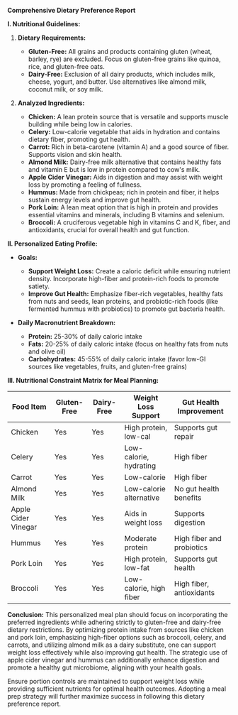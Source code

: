 **Comprehensive Dietary Preference Report**

**I. Nutritional Guidelines:**

1. **Dietary Requirements:**
   - **Gluten-Free:** All grains and products containing gluten (wheat, barley, rye) are excluded. Focus on gluten-free grains like quinoa, rice, and gluten-free oats.
   - **Dairy-Free:** Exclusion of all dairy products, which includes milk, cheese, yogurt, and butter. Use alternatives like almond milk, coconut milk, or soy milk.

2. **Analyzed Ingredients:**
   - **Chicken:** A lean protein source that is versatile and supports muscle building while being low in calories.
   - **Celery:** Low-calorie vegetable that aids in hydration and contains dietary fiber, promoting gut health.
   - **Carrot:** Rich in beta-carotene (vitamin A) and a good source of fiber. Supports vision and skin health.
   - **Almond Milk:** Dairy-free milk alternative that contains healthy fats and vitamin E but is low in protein compared to cow's milk.
   - **Apple Cider Vinegar:** Aids in digestion and may assist with weight loss by promoting a feeling of fullness.
   - **Hummus:** Made from chickpeas; rich in protein and fiber, it helps sustain energy levels and improve gut health.
   - **Pork Loin:** A lean meat option that is high in protein and provides essential vitamins and minerals, including B vitamins and selenium.
   - **Broccoli:** A cruciferous vegetable high in vitamins C and K, fiber, and antioxidants, crucial for overall health and gut function.

**II. Personalized Eating Profile:**

- **Goals:**
   - **Support Weight Loss:** Create a caloric deficit while ensuring nutrient density. Incorporate high-fiber and protein-rich foods to promote satiety.
   - **Improve Gut Health:** Emphasize fiber-rich vegetables, healthy fats from nuts and seeds, lean proteins, and probiotic-rich foods (like fermented hummus with probiotics) to promote gut bacteria health.

- **Daily Macronutrient Breakdown:**
   - **Protein:** 25-30% of daily caloric intake
   - **Fats:** 20-25% of daily caloric intake (focus on healthy fats from nuts and olive oil)
   - **Carbohydrates:** 45-55% of daily caloric intake (favor low-GI sources like vegetables, fruits, and gluten-free grains)

**III. Nutritional Constraint Matrix for Meal Planning:**

| Food Item                | Gluten-Free | Dairy-Free | Weight Loss Support | Gut Health Improvement |
|--------------------------|-------------|------------|---------------------|-----------------------|
| Chicken                  | Yes         | Yes        | High protein, low-cal   | Supports gut repair     |
| Celery                   | Yes         | Yes        | Low-calorie, hydrating  | High fiber              |
| Carrot                   | Yes         | Yes        | Low-calorie             | High fiber              |
| Almond Milk              | Yes         | Yes        | Low-calorie alternative | No gut health benefits  |
| Apple Cider Vinegar      | Yes         | Yes        | Aids in weight loss     | Supports digestion       |
| Hummus                   | Yes         | Yes        | Moderate protein        | High fiber and probiotics|
| Pork Loin                | Yes         | Yes        | High protein, low-fat   | Supports gut health      |
| Broccoli                 | Yes         | Yes        | Low-calorie, high fiber | High fiber, antioxidants |

**Conclusion:**
This personalized meal plan should focus on incorporating the preferred ingredients while adhering strictly to gluten-free and dairy-free dietary restrictions. By optimizing protein intake from sources like chicken and pork loin, emphasizing high-fiber options such as broccoli, celery, and carrots, and utilizing almond milk as a dairy substitute, one can support weight loss effectively while also improving gut health. The strategic use of apple cider vinegar and hummus can additionally enhance digestion and promote a healthy gut microbiome, aligning with your health goals.

Ensure portion controls are maintained to support weight loss while providing sufficient nutrients for optimal health outcomes. Adopting a meal prep strategy will further maximize success in following this dietary preference report.